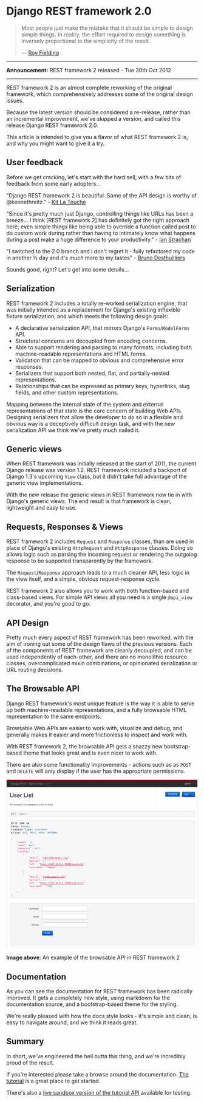 # Django REST framework 2.0

> Most people just make the mistake that it should be simple to design simple
> things.  In reality, the effort required to design something is inversely
> proportional to the simplicity of the result.
>
> &mdash; [Roy Fielding][cite]

---

**Announcement:** REST framework 2 released - Tue 30th Oct 2012

---

REST framework 2 is an almost complete reworking of the original framework,
which comprehensively addresses some of the original design issues.

Because the latest version should be considered a re-release, rather than an
incremental improvement, we've skipped a version, and called this release
Django REST framework 2.0.

This article is intended to give you a flavor of what REST framework 2 is, and
why you might want to give it a try.

## User feedback

Before we get cracking, let's start with the hard sell, with a few bits of
feedback from some early adopters…

"Django REST framework 2 is beautiful.  Some of the API design is worthy of
@kennethreitz." - [Kit La Touche][quote1]

"Since it's pretty much just Django, controlling things like URLs has been a
breeze...  I think [REST framework 2] has definitely got the right approach
here; even simple things like being able to override a function called post to
do custom work during rather than having to intimately know what happens during
        a post make a huge difference to your productivity." - [Ian
        Strachan][quote2]

"I switched to the 2.0 branch and I don't regret it - fully refactored my code
in another &half; day and it's *much* more to my tastes" - [Bruno
Desthuilliers][quote3]

Sounds good, right?  Let's get into some details...

## Serialization

REST framework 2 includes a totally re-worked serialization engine, that was
initially intended as a replacement for Django's existing inflexible fixture
serialization, and which meets the following design goals:

* A declarative serialization API, that mirrors Django's `Forms`/`ModelForms`
  API.
* Structural concerns are decoupled from encoding concerns.
* Able to support rendering and parsing to many formats, including both
  machine-readable representations and HTML forms.
* Validation that can be mapped to obvious and comprehensive error responses.
* Serializers that support both nested, flat, and partially-nested
  representations.
* Relationships that can be expressed as primary keys, hyperlinks, slug fields,
  and other custom representations.

Mapping between the internal state of the system and external representations
of that state is the core concern of building Web APIs.  Designing serializers
that allow the developer to do so in a flexible and obvious way is a
deceptively difficult design task, and with the new serialization API we think
we've pretty much nailed it.

## Generic views

When REST framework was initially released at the start of 2011, the current
Django release was version 1.2.  REST framework included a backport of Django
1.3's upcoming `View` class, but it didn't take full advantage of the generic
view implementations.

With the new release the generic views in REST framework now tie in with
Django's generic views.  The end result is that framework is clean, lightweight
and easy to use.

## Requests, Responses & Views

REST framework 2 includes `Request` and `Response` classes, than are used in
place of Django's existing `HttpRequest` and `HttpResponse` classes.  Doing so
allows logic such as parsing the incoming request or rendering the outgoing
response to be supported transparently by the framework.

The `Request`/`Response` approach leads to a much cleaner API, less logic in
the view itself, and a simple, obvious request-response cycle.

REST framework 2 also allows you to work with both function-based and
class-based views.  For simple API views all you need is a single `@api_view`
decorator, and you're good to go.


## API Design

Pretty much every aspect of REST framework has been reworked, with the aim of
ironing out some of the design flaws of the previous versions.  Each of the
components of REST framework are cleanly decoupled, and can be used
independently of each-other, and there are no monolithic resource classes,
overcomplicated mixin combinations, or opinionated serialization or URL routing
decisions.

## The Browsable API

Django REST framework's most unique feature is the way it is able to serve up
both machine-readable representations, and a fully browsable HTML
representation to the same endpoints.

Browsable Web APIs are easier to work with, visualize and debug, and generally
makes it easier and more frictionless to inspect and work with.

With REST framework 2, the browsable API gets a snazzy new bootstrap-based
theme that looks great and is even nicer to work with.

There are also some functionality improvements - actions such as as `POST` and
`DELETE` will only display if the user has the appropriate permissions.

![Browsable API][image]

**Image above**: An example of the browsable API in REST framework 2

## Documentation

As you can see the documentation for REST framework has been radically
improved.  It gets a completely new style, using markdown for the documentation
source, and a bootstrap-based theme for the styling.

We're really pleased with how the docs style looks - it's simple and clean, is
easy to navigate around, and we think it reads great.

## Summary

In short, we've engineered the hell outta this thing, and we're incredibly
proud of the result.

If you're interested please take a browse around the documentation.  [The
tutorial][tut] is a great place to get started.

There's also a [live sandbox version of the tutorial API][sandbox] available
for testing.

[cite]: http://roy.gbiv.com/untangled/2008/rest-apis-must-be-hypertext-driven#comment-724
[quote1]: https://twitter.com/kobutsu/status/261689665952833536
[quote2]: https://groups.google.com/d/msg/django-rest-framework/heRGHzG6BWQ/ooVURgpwVC0J
[quote3]: https://groups.google.com/d/msg/django-rest-framework/flsXbvYqRoY/9lSyntOf5cUJ
[image]: ../img/quickstart.png
[readthedocs]: https://readthedocs.org/
[tut]: ../tutorial/1-serialization.md
[sandbox]: http://restframework.herokuapp.com/
